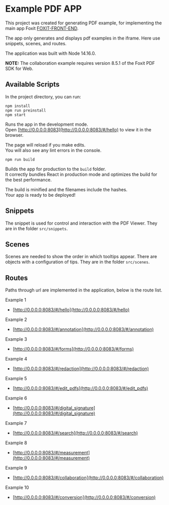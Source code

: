 # Example PDF APP

This project was created for generating PDF example, for implementing the main app Foxit [FOXIT-FRONT-END](https://github.com/foxitsoftware/foxit-pdf-sdk-web-demo-frontend).

The app only generates and displays pdf examples in the iframe. Here use snippets, scenes, and routes.

The application was built with Node 14.16.0.

**NOTE:**
The collaboration example requires version 8.5.1 of the Foxit PDF SDK for Web.

## Available Scripts

In the project directory, you can run:

```
npm install
npm run preinstall
npm start
```

Runs the app in the development mode.\
Open [http://0.0.0.0:8083](http://0.0.0.0:8083/#/hello) to view it in the browser.

The page will reload if you make edits.\
You will also see any lint errors in the console.

```
npm run build
```

Builds the app for production to the `build` folder.\
It correctly bundles React in production mode and optimizes the build for the best performance.

The build is minified and the filenames include the hashes.\
Your app is ready to be deployed!

## Snippets 

The snippet is used for control and interaction with the PDF Viewer. They are in the folder `src/snippets`.

## Scenes 

Scenes are needed to show the order in which tooltips appear. There are objects with a configuration of tips.
They are in the folder `src/scenes`.

## Routes

Paths through url are implemented in the application, below is the route list.

Example 1 
* [http://0.0.0.0:8083/#/hello](http://0.0.0.0:8083/#/hello)

Example 2
* [http://0.0.0.0:8083/#/annotation](http://0.0.0.0:8083/#/annotation)

Example 3
* [http://0.0.0.0:8083/#/forms](http://0.0.0.0:8083/#/forms)

Example 4
* [http://0.0.0.0:8083/#/redaction](http://0.0.0.0:8083/#/redaction)

Example 5
* [http://0.0.0.0:8083/#/edit_pdfs](http://0.0.0.0:8083/#/edit_pdfs)

Example 6
* [http://0.0.0.0:8083/#/digital_signature](http://0.0.0.0:8083/#/digital_signature)

Example 7
* [http://0.0.0.0:8083/#/search](http://0.0.0.0:8083/#/search)

Example 8
* [http://0.0.0.0:8083/#/measurement](http://0.0.0.0:8083/#/measurement)

Example 9
* [http://0.0.0.0:8083/#/collaboration](http://0.0.0.0:8083/#/collaboration)

Example 10

* [http://0.0.0.0:8083/#/conversion](http://0.0.0.0:8083/#/conversion)
